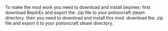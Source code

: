 To make the mod work you need to download and install bepinex:
	first download BepInEx and export the .zip file to your potioncraft steam directory.
then you need to download and install this mod.
	download the .zip file and export it to your potioncraft steam directory.
